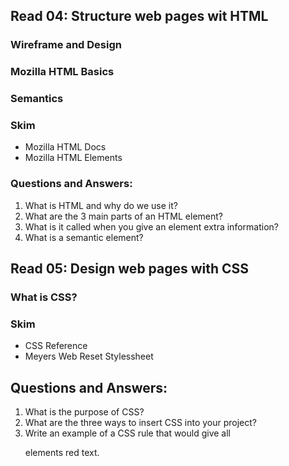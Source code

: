 ## Read 04: Structure web pages wit HTML

### Wireframe and Design

### Mozilla HTML Basics

### Semantics

### Skim
- Mozilla HTML Docs
- Mozilla HTML Elements

### Questions and Answers:
1. What is HTML and why do we use it?
2. What are the 3 main parts of an HTML element?
3. What is it called when you give an element extra information?
4. What is a semantic element?

## Read 05: Design web pages with CSS

### What is CSS?

### Skim
- CSS Reference 
- Meyers Web Reset Stylessheet

## Questions and Answers:
1. What is the purpose of CSS?
2. What are the three ways to insert CSS into your project?
3. Write an example of a CSS rule that would give all <p> elements red text.